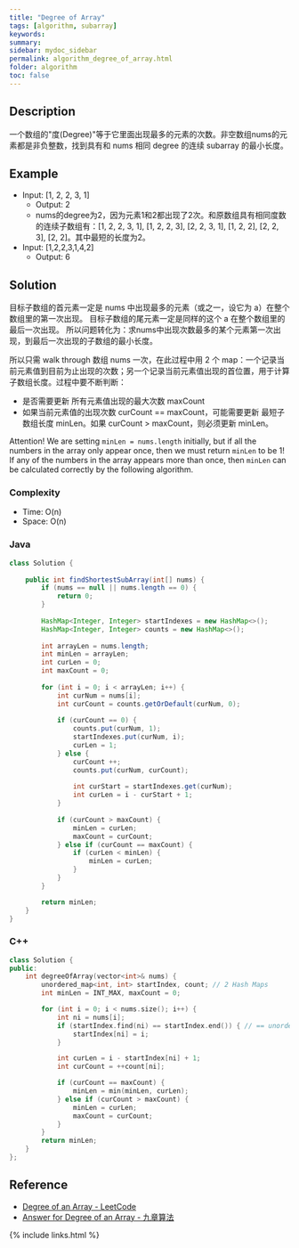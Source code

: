 ```yaml
---
title: "Degree of Array"
tags: [algorithm, subarray]
keywords:
summary:
sidebar: mydoc_sidebar
permalink: algorithm_degree_of_array.html
folder: algorithm
toc: false
---
```


## Description

一个数组的"度(Degree)"等于它里面出现最多的元素的次数。非空数组nums的元素都是非负整数，找到具有和 nums 相同 degree 的连续 subarray 的最小长度。

## Example

* Input: [1, 2, 2, 3, 1]
  * Output: 2
  * nums的degree为2，因为元素1和2都出现了2次。和原数组具有相同度数的连续子数组有：[1, 2, 2, 3, 1], [1, 2, 2, 3], [2, 2, 3, 1], [1, 2, 2], [2, 2, 3], [2, 2]。其中最短的长度为2。
* Input: [1,2,2,3,1,4,2]
  * Output: 6

## Solution

目标子数组的首元素一定是 nums 中出现最多的元素（或之一，设它为 a）在整个数组里的第一次出现。
目标子数组的尾元素一定是同样的这个 a 在整个数组里的最后一次出现。
所以问题转化为：求nums中出现次数最多的某个元素第一次出现，到最后一次出现的子数组的最小长度。

所以只需 walk through 数组 nums 一次，在此过程中用 2 个 map：一个记录当前元素值到目前为止出现的次数；另一个记录当前元素值出现的首位置，用于计算子数组长度。过程中要不断判断：
* 是否需要更新 所有元素值出现的最大次数 maxCount
* 如果当前元素值的出现次数 curCount == maxCount，可能需要更新 最短子数组长度 minLen。如果 curCount > maxCount，则必须更新 minLen。

Attention! We are setting `minLen = nums.length` initially, but if all the numbers in the array only appear once, then we must return `minLen` to be 1! If any of the numbers in the array appears more than once, then `minLen` can be calculated correctly by the following algorithm.

### Complexity

* Time: O(n)
* Space: O(n)

### Java

```java
class Solution {
    
    public int findShortestSubArray(int[] nums) {
        if (nums == null || nums.length == 0) {
            return 0;
        }
        
        HashMap<Integer, Integer> startIndexes = new HashMap<>();
        HashMap<Integer, Integer> counts = new HashMap<>();
        
        int arrayLen = nums.length;
        int minLen = arrayLen;
        int curLen = 0;
        int maxCount = 0;
        
        for (int i = 0; i < arrayLen; i++) {
            int curNum = nums[i];
            int curCount = counts.getOrDefault(curNum, 0);
            
            if (curCount == 0) {
                counts.put(curNum, 1);
                startIndexes.put(curNum, i);
                curLen = 1;
            } else {
                curCount ++;
                counts.put(curNum, curCount);
                
                int curStart = startIndexes.get(curNum);
                int curLen = i - curStart + 1;
            }
            
            if (curCount > maxCount) {
                minLen = curLen;
                maxCount = curCount;
            } else if (curCount == maxCount) {
                if (curLen < minLen) {
                    minLen = curLen;
                }
            }
        }

        return minLen;
    }
}
```

### C++

```c++
class Solution {
public:
    int degreeOfArray(vector<int>& nums) {
        unordered_map<int, int> startIndex, count; // 2 Hash Maps
        int minLen = INT_MAX, maxCount = 0;

        for (int i = 0; i < nums.size(); i++) {
            int ni = nums[i];
            if (startIndex.find(ni) == startIndex.end()) { // == unordered_map.end() 表示不存在，即iterate到尾部还是没能找到
                startIndex[ni] = i;
            }

            int curLen = i - startIndex[ni] + 1;
            int curCount = ++count[ni];

            if (curCount == maxCount) {
                minLen = min(minLen, curLen);
            } else if (curCount > maxCount) {
                minLen = curLen;
                maxCount = curCount;
            }
        }
        return minLen;
    }
};
```


## Reference
* [Degree of an Array - LeetCode](https://leetcode.com/problems/degree-of-an-array/description/)
* [Answer for Degree of an Array - 九章算法](https://www.jiuzhang.com/solution/shu-zu-de-du-shu/)

{% include links.html %}
